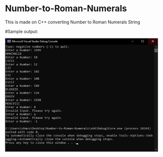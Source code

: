 # Number-to-Roman-Numerals
This is made on C++ converting Number to Roman Numerals String


#Sample output:

![screenshot output](/screenshot.png)
